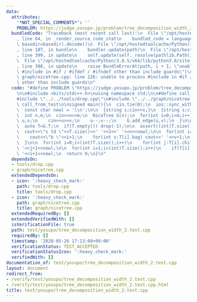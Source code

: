 ```yaml
---
data:
  attributes:
    '*NOT_SPECIAL_COMMENTS*': ''
    PROBLEM: https://judge.yosupo.jp/problem/tree_decomposition_width_2
  bundledCode: "Traceback (most recent call last):\n  File \"/opt/hostedtoolcache/Python/3.8.5/x64/lib/python3.8/site-packages/onlinejudge_verify/documentation/build.py\"\
    , line 64, in _render_source_code_stat\n    bundled_code = language.bundle(stat.path,\
    \ basedir=basedir).decode()\n  File \"/opt/hostedtoolcache/Python/3.8.5/x64/lib/python3.8/site-packages/onlinejudge_verify/languages/cplusplus.py\"\
    , line 187, in bundle\n    bundler.update(path)\n  File \"/opt/hostedtoolcache/Python/3.8.5/x64/lib/python3.8/site-packages/onlinejudge_verify/languages/cplusplus_bundle.py\"\
    , line 399, in update\n    self.update(self._resolve(pathlib.Path(included), included_from=path))\n\
    \  File \"/opt/hostedtoolcache/Python/3.8.5/x64/lib/python3.8/site-packages/onlinejudge_verify/languages/cplusplus_bundle.py\"\
    , line 398, in update\n    raise BundleErrorAt(path, i + 1, \"unable to process\
    \ #include in #if / #ifdef / #ifndef other than include guards\")\nonlinejudge_verify.languages.cplusplus_bundle.BundleErrorAt:\
    \ graph/nicetree.cpp: line 226: unable to process #include in #if / #ifdef / #ifndef\
    \ other than include guards\n"
  code: "#define PROBLEM \"https://judge.yosupo.jp/problem/tree_decomposition_width_2\"\
    \n\n#include <bits/stdc++.h>\nusing namespace std;\n\n#define call_from_test\n\
    #include \"../../tools/drop.cpp\"\n#include \"../../graph/nicetree.cpp\"\n#undef\
    \ call_from_test\n\nsigned main(){\n  cin.tie(0);\n  ios::sync_with_stdio(0);\n\
    \  const char newl = '\\n';\n\n  {string s;cin>>s;}\n  {string s;cin>>s;}\n\n\
    \  int n,m;\n  cin>>n>>m;\n  NiceTree G(n);\n  for(int i=0;i<m;i++){\n    int\
    \ u,v;\n    cin>>u>>v;\n    u--;v--;\n    G.add_edge(u,v);\n  }\n\n  G.build();\n\
    \  auto T=G.T;\n  if(T.empty()) drop(-1);\n\n  assert((int)T.size()<=3*n+m+10);\n\
    \  cout<<\"s td \"<<T.size()<<' '<<2<<' '<<n<<newl;\n\n  for(int i=0;i<(int)T.size();i++){\n\
    \    cout<<\"b \"<<i+1;\n    for(int v:T[i].bag) cout<<' '<<v+1;\n    cout<<newl;\n\
    \  }\n\n  for(int i=0;i<(int)T.size();i++)\n    for(int j:T[i].child) cout<<i+1<<'\
    \ '<<j+1<<newl;\n\n  for(int i=1;i<(int)T.size();i++)\n    if(T[i].is_root) cout<<1<<'\
    \ '<<i+1<<newl;\n  return 0;\n}\n"
  dependsOn:
  - tools/drop.cpp
  - graph/nicetree.cpp
  extendedDependsOn:
  - icon: ':heavy_check_mark:'
    path: tools/drop.cpp
    title: tools/drop.cpp
  - icon: ':heavy_check_mark:'
    path: graph/nicetree.cpp
    title: graph/nicetree.cpp
  extendedRequiredBy: []
  extendedVerifiedWith: []
  isVerificationFile: true
  path: test/yosupo/tree_decomposition_width_2.test.cpp
  requiredBy: []
  timestamp: '2020-05-26 17:13:08+09:00'
  verificationStatus: TEST_ACCEPTED
  verificationStatusIcon: ':heavy_check_mark:'
  verifiedWith: []
documentation_of: test/yosupo/tree_decomposition_width_2.test.cpp
layout: document
redirect_from:
- /verify/test/yosupo/tree_decomposition_width_2.test.cpp
- /verify/test/yosupo/tree_decomposition_width_2.test.cpp.html
title: test/yosupo/tree_decomposition_width_2.test.cpp
---
```

